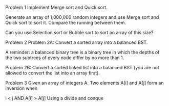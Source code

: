 Problem 1
Implement Merge sort and Quick sort.

Generate an array of 1,000,000 random integers and use Merge sort and Quick sort to sort it. Compare the running between them.

Can you use Selection sort or Bubble sort to sort an array of this size?

Problem 2
Problem 2A: Convert a sorted array into a balanced BST.

A reminder: a balanced binary tree is a binary tree in which the depths of the two subtrees of every node differ by no more than 1.

Problem 2B: Convert a sorted linked list into a balanced BST (you are not allowed to convert the list into an array first).

Problem 3
Given an array of integers A. Two elements A[i] and A[j] form an inversion when

i < j AND A[i] > A[j]
Using a divide and conque